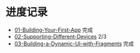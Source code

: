 # 进度记录
- [01-Building-Your-First-App](01-Building-Your-First-App) 完成
- [02-Supporting-Different-Devices](02-Supporting-Different-Devices) 2/3
- [03-Building-a-Dynamic-UI-with-Fragments](03-Building-a-Dynamic-UI-with-Fragments) 完成